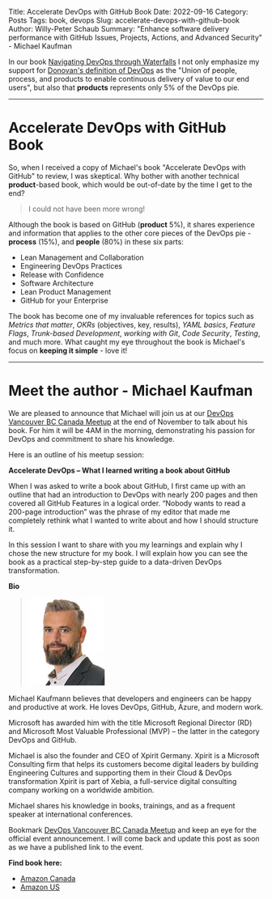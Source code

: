 Title: Accelerate DevOps with GitHub Book
Date: 2022-09-16
Category: Posts 
Tags: book, devops
Slug: accelerate-devops-with-github-book
Author: Willy-Peter Schaub
Summary: "Enhance software delivery performance with GitHub Issues, Projects, Actions, and Advanced Security" - Michael Kaufman

In our book [Navigating DevOps through Waterfalls](https://www.tactec.ca/ndtw-resources/) I not only emphasize my support for [Donovan's definition of DevOps](https://www.donovanbrown.com/post/what-is-devops) as the "Union of people, process, and products to enable continuous delivery of value to our end users", but also that **products** represents only 5% of the DevOps pie. 

---

# Accelerate DevOps with GitHub Book

So, when I received a copy of Michael's book "Accelerate DevOps with GitHub" to review, I was skeptical. Why bother with another technical **product**-based book, which would be out-of-date by the time I get to the end? 

> I could not have been more wrong!

Although the book is based on GitHub (**product** 5%), it shares experience and information that applies to the other core pieces of the DevOps pie - **process** (15%), and **people** (80%) in these six parts:

- Lean Management and Collaboration
- Engineering DevOps Practices
- Release with Confidence
- Software Architecture
- Lean Product Management
- GitHub for your Enterprise 

The book has become one of my invaluable references for topics such as _Metrics that matter_, _OKRs_ (objectives, key, results), _YAML basics_, _Feature Flags_, _Trunk-based Development_, _working with Git_, _Code Security_, _Testing_, and much more. What caught my eye throughout the book is Michael's focus on **keeping it simple** - love it!

---

# Meet the author - Michael Kaufman

We are pleased to announce that Michael will join us at our [DevOps Vancouver BC Canada Meetup](https://www.meetup.com/devops-vancouver-bc-canada/) at the end of November to talk about his book. For him it will be 4AM in the morning, demonstrating his passion for DevOps and commitment to share his knowledge.

Here is an outline of his meetup session:

**Accelerate DevOps – What I learned writing a book about GitHub**

When I was asked to write a book about GitHub, I first came up with an outline that had an introduction to DevOps with nearly 200 pages and then covered all GitHub Features in a logical order. “Nobody wants to read a 200-page introduction” was the phrase of my editor that made me completely rethink what I wanted to write about and how I should structure it.

In this session I want to share with you my learnings and explain why I chose the new structure for my book. I will explain how you can see the book as a practical step-by-step guide to a data-driven DevOps transformation.

**Bio**

> ![Michael Kaufman](../images/book-accelerate-devops-github-1.jpg)

Michael Kaufmann believes that developers and engineers can be happy and productive at work. He loves DevOps, GitHub, Azure, and modern work.

Microsoft has awarded him with the title Microsoft Regional Director (RD) and Microsoft Most Valuable Professional (MVP) – the latter in the category DevOps and GitHub.

Michael is also the founder and CEO of Xpirit Germany. Xpirit is a Microsoft Consulting firm that helps its customers become digital leaders by building Engineering Cultures and supporting them in their Cloud & DevOps transformation Xpirit is part of Xebia, a full-service digital consulting company working on a worldwide ambition.

Michael shares his knowledge in books, trainings, and as a frequent speaker at international conferences.

Bookmark [DevOps Vancouver BC Canada Meetup](https://www.meetup.com/devops-vancouver-bc-canada/) and keep an eye for the official event announcement. I will come back and update this post as soon as we have a published link to the event.

**Find book here:**
- [Amazon Canada](https://www.amazon.ca/Accelerate-DevOps-GitHub-software-performance/dp/1801813353)
- [Amazon US](https://www.amazon.com/Accelerate-DevOps-GitHub-software-performance/dp/1801813353)
